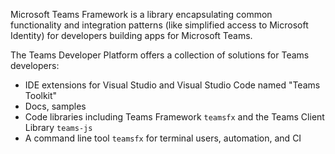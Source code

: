 Microsoft Teams Framework is a library encapsulating common functionality and integration patterns (like simplified access to Microsoft Identity) for developers building apps for Microsoft Teams.

The Teams Developer Platform offers a collection of solutions for Teams developers:

* IDE extensions for Visual Studio and Visual Studio Code named "Teams Toolkit"
* Docs, samples
* Code libraries including Teams Framework `teamsfx` and the Teams Client Library `teams-js`
* A command line tool `teamsfx` for terminal users, automation, and CI
